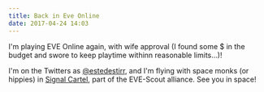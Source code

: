 ```yaml
---
title: Back in Eve Online
date: 2017-04-24 14:03
---
```


I'm playing EVE Online again, with wife approval (I found some $ in the budget and swore to keep playtime withinn reasonable limits...)!

I'm on the Twitters as [@estedestirr](https://twitter.com/estedestirr), and I'm flying with space monks (or hippies) in [Signal Cartel](https://www.eve-scout.com/signal-cartel/), part of the EVE-Scout alliance. See you in space!